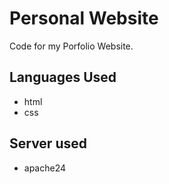 # Personal Website

Code for my Porfolio Website.

## Languages Used

* html
* css

## Server used

* apache24

